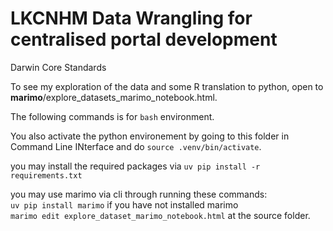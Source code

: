 # LKCNHM Data Wrangling for centralised portal development

Darwin Core Standards  
  
To see my exploration of the data and some R translation to python, open to __marimo__/explore_datasets_marimo_notebook.html.   

The following commands is for `bash` environment.  
  
You also activate the python environement by going to this folder in Command Line INterface and do `source .venv/bin/activate`.  
  
you may install the required packages via `uv pip install -r requirements.txt`  
  
you may use marimo via cli through running these commands:   
`uv pip install marimo` if you have not installed marimo  
`marimo edit explore_dataset_marimo_notebook.html` at the source folder.  

